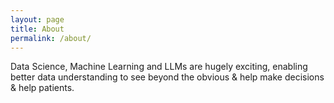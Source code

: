 ```yaml
---
layout: page
title: About
permalink: /about/
---
```


Data Science, Machine Learning and LLMs are hugely exciting, enabling better data understanding to see beyond the obvious & help make decisions & help patients.
